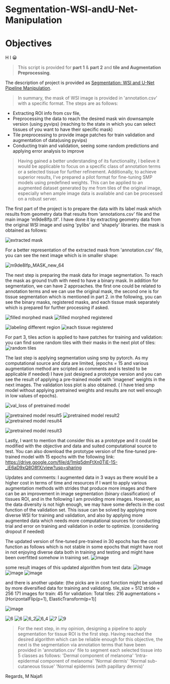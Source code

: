 # Segmentation-WSI-andU-Net-Manipulation


# Objectives

H I 😀

>This script is provided for **part 1** & **part 2** and **tile and Augmentation Preprocessing**.

>
The description of project is provided as [Segmentation: WSI and U-Net Pipeline Manipulation](https://informationsharing.notion.siteSegmentation-WSI-and-U-Net-Pipeline-Manipulation-82a91afd8c24478f8be89c61bd04ba85).

> In summary, the mask of WSI image is provided in 'annotation.csv' with a specific format. The steps are as follows:
- Extracting ROI info from csv file, 
- Preprocessing the data to reach the desired mask win downsample version (using pyvips) (reaching to the state in which you can select tissues of you want to have their specific mask)
- Tile preprocessing to provide image patches for train validation and augmentation of data(using pyvips)
- Conducting train and validation, seeing some random predictions and applying error analysis to improve 
  


> Having gained a better understanding of its functionality, I believe it would be applicable to focus on a specific class of annotation terms or a selected tissue for further refinement. Additionally, to achieve superior results, I've prepared a pilot format for fine-tuning SMP models using predefined weights. This can be applied to an augmented dataset generated by me from tiles of the original image, especially when ample image data is available and can be processed on a robust server.





The first part of the project is to prepare the data with its label mask which results from geometry data that results from 'annotations.csv' file and the main image 'm9de8lfp.tif'. I have done it by extracting geometry data from the original WSI image and using 'pylibs' and 'shapely' libraries.
the mask is obtained as follows:

![extracted mask](https://github.com/Moh-najafi/Segmentation-WSI-andU-Net-Manipulation/assets/93668623/83cab7a4-c2d8-4656-af99-2932ad1dff1d)

For a better representation of the extracted mask from 'annotation.csv' file, you can see the next image which is in smaller shape:

![m9de8lfp_MASK_new_64](https://github.com/Moh-najafi/Segmentation-WSI-andU-Net-Manipulation/assets/93668623/3a0568b0-d24c-47f7-a804-d31da6a69bd7)


The next step is preparing the mask data for image segmentation. To reach the mask as ground truth with need to have a binary mask. In addition for segmentation, we can have 2 approaches. the first one could be related to annotation terms and we can use the original mask, the second one is for tissue segmentation which is mentioned in part 2.
in the following, you can see the binary masks, registered masks, and each tissue mask separately which is prepared for further processing if asked.

![filled morphed mask](https://github.com/Moh-najafi/Segmentation-WSI-andU-Net-Manipulation/assets/93668623/253439e2-3b1f-45a1-97ad-57af9ffe890f)
![filled morphed registered](https://github.com/Moh-najafi/Segmentation-WSI-andU-Net-Manipulation/assets/93668623/92d6e580-676d-43c0-81af-466f87e41567)

![labeling different region](https://github.com/Moh-najafi/Segmentation-WSI-andU-Net-Manipulation/assets/93668623/5361a534-81cf-4071-8d88-dffacabb963b)
![each tissue registered](https://github.com/Moh-najafi/Segmentation-WSI-andU-Net-Manipulation/assets/93668623/2368114d-46f3-4211-aa13-aa73e84b30ba)


For part 3, tiles action is applied to have patches for training and validation: you can find some random tiles with their masks in the next plot of tiles:
![random tiles](https://github.com/Moh-najafi/Segmentation-WSI-andU-Net-Manipulation/assets/93668623/27d9aa9e-acf6-419f-a089-14178f702226)

The last step is applying segmentation using smp by pytorch. As my computational source and data are limited, (epochs = 15 and various augmentation method are scripted as comments and is tested to be applicable if needed) I have just designed a prototype version and you can see the result of applying a pre-trained model with 'imagenet' weights in the next images. The validation loss plot is also obtained. ( I have tried smp model without applying pretrained weights and results are not well enough in low values of epochs). 

![val_loss of pretrained model](https://github.com/Moh-najafi/Segmentation-WSI-andU-Net-Manipulation/assets/93668623/59aea6a2-abc4-42cb-ae77-989d99424b68)

![pretrained model result5](https://github.com/Moh-najafi/Segmentation-WSI-andU-Net-Manipulation/assets/93668623/d4d54e53-2b54-434b-a494-c34adfcc2923)
![pretrained model result2](https://github.com/Moh-najafi/Segmentation-WSI-andU-Net-Manipulation/assets/93668623/cbd271f1-d93a-4a67-a09d-23f633a13c49)
![pretrained model result4](https://github.com/Moh-najafi/Segmentation-WSI-andU-Net-Manipulation/assets/93668623/e0970604-1f3f-4d16-b508-d96e98c9ecfc)

![pretrained model result3](https://github.com/Moh-najafi/Segmentation-WSI-andU-Net-Manipulation/assets/93668623/e5297a98-9083-4132-97f6-b88dd0c9f91b)


Lastly, I want to mention that consider this as a prototype and it could be modified with the objective and data and suited computational source to test.
You can also download the prototype version of the fine-tuned pre-trained model with 15 epochs with the following link:
https://drive.google.com/file/d/1mlq5dmFtXn0TiE-1S-_iE6aD9xQ8O8fX/view?usp=sharing

Updates and comments:
I augmented data in 3 ways as there would be a higher cost in terms of time and resources if I want to apply various augmentation methods with strides that produce more images and there can be an improvement in image segmentation (binary classification) of tissues ROI, and in the following I am providing more images. However, as the data diversity is not high enough, we may have some defects in the cost function of the validation set. This issue can be solved by applying more diverse WSI for training and validation, and also by applying more augmented data which needs more computational sources for conducting trial and error on training and validation in order to optimize. (considering dropout if needed)

The updated version of fine-tuned pre-trained in 30 epochs has the cost function as follows which is not stable in some epochs that might have root in not enjoying diverse data both in training and testing and might have been overfitted somehow in training set.
![image](https://github.com/Moh-najafi/Segmentation-WSI-andU-Net-Manipulation/assets/93668623/3bc5da16-b7b8-43e9-905a-b87e797f9b77)

some result images of this updated algorithm from test data:
![image](https://github.com/Moh-najafi/Segmentation-WSI-andU-Net-Manipulation/assets/93668623/b6fff04d-8260-47e4-96d7-8c256bcc224c)
![image](https://github.com/Moh-najafi/Segmentation-WSI-andU-Net-Manipulation/assets/93668623/f4e6073a-8ef9-44bc-8292-82fd79568618)
![image](https://github.com/Moh-najafi/Segmentation-WSI-andU-Net-Manipulation/assets/93668623/d8531480-ea0e-429f-976f-2b403cca04ca)

and there is another update: (the picks are in cost function might be solved by more diversified data for training and validating.
tile_size = 512
stride = 256
171 images for train:
45 for validation:
Total tiles: 216 
augmentations = [HorizontalFlip(p=1), ElasticTransform(p=1)]

![image](https://github.com/Moh-najafi/Segmentation-WSI-andU-Net-Manipulation/assets/93668623/53718643-943d-48a5-bf07-c9243af91a8d)


![6](https://github.com/Moh-najafi/Segmentation-WSI-andU-Net-Manipulation/assets/93668623/83d5aef6-3eb0-445d-ba4d-ce1700ea0006)
![6](https://github.com/Moh-najafi/Segmentation-WSI-andU-Net-Manipulation/assets/93668623/c1136b29-92c8-4740-9658-3940e7edb956)
![6_2](https://github.com/Moh-najafi/Segmentation-WSI-andU-Net-Manipulation/assets/93668623/84872461-e16d-42c2-bf5f-4c95faa95af8)![6_4](https://github.com/Moh-najafi/Segmentation-WSI-andU-Net-Manipulation/assets/93668623/1a870251-3c4d-471d-a02e-c303bf077627)
![7](https://github.com/Moh-najafi/Segmentation-WSI-andU-Net-Manipulation/assets/93668623/2f9dd993-60d8-432e-9ec1-a943821f59f6)
![9](https://github.com/Moh-najafi/Segmentation-WSI-andU-Net-Manipulation/assets/93668623/3085aa79-134d-43dc-99bb-34dcd3dc6154)





> For the next step, in my opinion, designing a pipeline to apply segmentation for tissue ROI is the first step. Having reached the desired algorithm which can be reliable enough for this objective, the next is the segmentation via annotation terms that have been provided in 'annotation.csv' file to segment each selected tissue into 5 classes as follows:
    'Dermal component of melanoma'
    'Intra-epidermal component of melanoma'
    'Normal dermis'
    'Normal sub-cutaneous tissue'
    'Normal epidermis (with papillary dermis)'


 

Regards,
M Najafi


